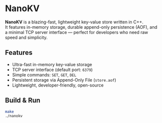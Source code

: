 # NanoKV

**NanoKV** is a blazing-fast, lightweight key-value store written in C++.  
It features in-memory storage, durable append-only persistence (AOF), and a minimal TCP server interface — perfect for developers who need raw speed and simplicity.

##  Features
-  Ultra-fast in-memory key-value storage
-  TCP server interface (default port: `6379`)
-  Simple commands: `SET`, `GET`, `DEL`
-  Persistent storage via Append-Only File (`store.aof`)
-  Lightweight, developer-friendly, open-source

##  Build & Run

```bash
make
./nanokv
